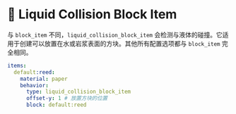 # 🌊 Liquid Collision Block Item

与 `block_item` 不同，`liquid_collision_block_item` 会检测与液体的碰撞。它适用于创建可以放置在水或岩浆表面的方块。其他所有配置选项都与 `block_item` 完全相同。

```yaml
items:
  default:reed:
    material: paper
    behavior:
      type: liquid_collision_block_item
      offset-y: 1 # 放置方块的位置
      block: default:reed
```
